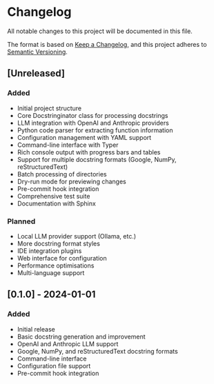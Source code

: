 # Changelog

All notable changes to this project will be documented in this file.

The format is based on [Keep a Changelog](https://keepachangelog.com/en/1.0.0/),
and this project adheres to [Semantic Versioning](https://semver.org/spec/v2.0.0.html).

## [Unreleased]

### Added
- Initial project structure
- Core Docstringinator class for processing docstrings
- LLM integration with OpenAI and Anthropic providers
- Python code parser for extracting function information
- Configuration management with YAML support
- Command-line interface with Typer
- Rich console output with progress bars and tables
- Support for multiple docstring formats (Google, NumPy, reStructuredText)
- Batch processing of directories
- Dry-run mode for previewing changes
- Pre-commit hook integration
- Comprehensive test suite
- Documentation with Sphinx

### Planned
- Local LLM provider support (Ollama, etc.)
- More docstring format styles
- IDE integration plugins
- Web interface for configuration
- Performance optimisations
- Multi-language support

## [0.1.0] - 2024-01-01

### Added
- Initial release
- Basic docstring generation and improvement
- OpenAI and Anthropic LLM support
- Google, NumPy, and reStructuredText docstring formats
- Command-line interface
- Configuration file support
- Pre-commit hook integration 